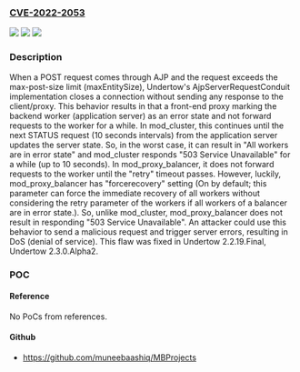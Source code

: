 ### [CVE-2022-2053](https://cve.mitre.org/cgi-bin/cvename.cgi?name=CVE-2022-2053)
![](https://img.shields.io/static/v1?label=Product&message=Undertow&color=blue)
![](https://img.shields.io/static/v1?label=Version&message=n%2Fa&color=blue)
![](https://img.shields.io/static/v1?label=Vulnerability&message=CWE-400&color=brighgreen)

### Description

When a POST request comes through AJP and the request exceeds the max-post-size limit (maxEntitySize), Undertow's AjpServerRequestConduit implementation closes a connection without sending any response to the client/proxy. This behavior results in that a front-end proxy marking the backend worker (application server) as an error state and not forward requests to the worker for a while. In mod_cluster, this continues until the next STATUS request (10 seconds intervals) from the application server updates the server state. So, in the worst case, it can result in "All workers are in error state" and mod_cluster responds "503 Service Unavailable" for a while (up to 10 seconds). In mod_proxy_balancer, it does not forward requests to the worker until the "retry" timeout passes. However, luckily, mod_proxy_balancer has "forcerecovery" setting (On by default; this parameter can force the immediate recovery of all workers without considering the retry parameter of the workers if all workers of a balancer are in error state.). So, unlike mod_cluster, mod_proxy_balancer does not result in responding "503 Service Unavailable". An attacker could use this behavior to send a malicious request and trigger server errors, resulting in DoS (denial of service). This flaw was fixed in Undertow 2.2.19.Final, Undertow 2.3.0.Alpha2.

### POC

#### Reference
No PoCs from references.

#### Github
- https://github.com/muneebaashiq/MBProjects

